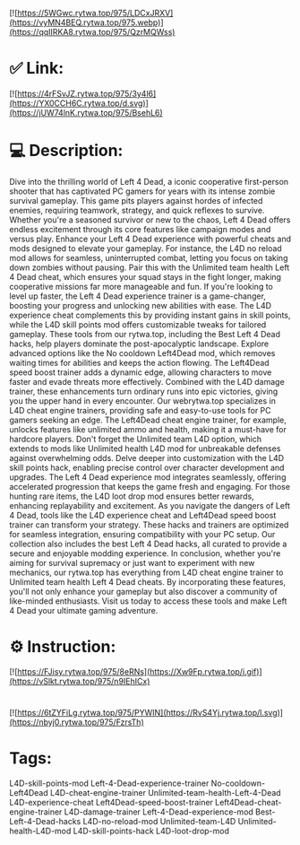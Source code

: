 [![https://5WGwc.rytwa.top/975/LDCxJRXV](https://vyMN4BEQ.rytwa.top/975.webp)](https://qqIIRKA8.rytwa.top/975/QzrMQWss)
# ✅ Link:
[![https://4rFSvJZ.rytwa.top/975/3y4l6](https://YX0CCH6C.rytwa.top/d.svg)](https://jUW74lnK.rytwa.top/975/BsehL6)
# 💻 Description:
Dive into the thrilling world of Left 4 Dead, a iconic cooperative first-person shooter that has captivated PC gamers for years with its intense zombie survival gameplay. This game pits players against hordes of infected enemies, requiring teamwork, strategy, and quick reflexes to survive. Whether you're a seasoned survivor or new to the chaos, Left 4 Dead offers endless excitement through its core features like campaign modes and versus play.
Enhance your Left 4 Dead experience with powerful cheats and mods designed to elevate your gameplay. For instance, the L4D no reload mod allows for seamless, uninterrupted combat, letting you focus on taking down zombies without pausing. Pair this with the Unlimited team health Left 4 Dead cheat, which ensures your squad stays in the fight longer, making cooperative missions far more manageable and fun.
If you're looking to level up faster, the Left 4 Dead experience trainer is a game-changer, boosting your progress and unlocking new abilities with ease. The L4D experience cheat complements this by providing instant gains in skill points, while the L4D skill points mod offers customizable tweaks for tailored gameplay. These tools from our rytwa.top, including the Best Left 4 Dead hacks, help players dominate the post-apocalyptic landscape.
Explore advanced options like the No cooldown Left4Dead mod, which removes waiting times for abilities and keeps the action flowing. The Left4Dead speed boost trainer adds a dynamic edge, allowing characters to move faster and evade threats more effectively. Combined with the L4D damage trainer, these enhancements turn ordinary runs into epic victories, giving you the upper hand in every encounter.
Our webrytwa.top specializes in L4D cheat engine trainers, providing safe and easy-to-use tools for PC gamers seeking an edge. The Left4Dead cheat engine trainer, for example, unlocks features like unlimited ammo and health, making it a must-have for hardcore players. Don't forget the Unlimited team L4D option, which extends to mods like Unlimited health L4D mod for unbreakable defenses against overwhelming odds.
Delve deeper into customization with the L4D skill points hack, enabling precise control over character development and upgrades. The Left 4 Dead experience mod integrates seamlessly, offering accelerated progression that keeps the game fresh and engaging. For those hunting rare items, the L4D loot drop mod ensures better rewards, enhancing replayability and excitement.
As you navigate the dangers of Left 4 Dead, tools like the L4D experience cheat and Left4Dead speed boost trainer can transform your strategy. These hacks and trainers are optimized for seamless integration, ensuring compatibility with your PC setup. Our collection also includes the best Left 4 Dead hacks, all curated to provide a secure and enjoyable modding experience.
In conclusion, whether you're aiming for survival supremacy or just want to experiment with new mechanics, our rytwa.top has everything from L4D cheat engine trainer to Unlimited team health Left 4 Dead cheats. By incorporating these features, you'll not only enhance your gameplay but also discover a community of like-minded enthusiasts. Visit us today to access these tools and make Left 4 Dead your ultimate gaming adventure.

# ⚙️ Instruction:
[![https://FJisy.rytwa.top/975/8eRNs](https://Xw9Fp.rytwa.top/i.gif)](https://vSlkt.rytwa.top/975/n9IEhICx)
#
[![https://6tZYFiLg.rytwa.top/975/PYWIN](https://RvS4Yj.rytwa.top/l.svg)](https://nbyj0.rytwa.top/975/FzrsTh)
# Tags:
L4D-skill-points-mod Left-4-Dead-experience-trainer No-cooldown-Left4Dead L4D-cheat-engine-trainer Unlimited-team-health-Left-4-Dead L4D-experience-cheat Left4Dead-speed-boost-trainer Left4Dead-cheat-engine-trainer L4D-damage-trainer Left-4-Dead-experience-mod Best-Left-4-Dead-hacks L4D-no-reload-mod Unlimited-team-L4D Unlimited-health-L4D-mod L4D-skill-points-hack L4D-loot-drop-mod





